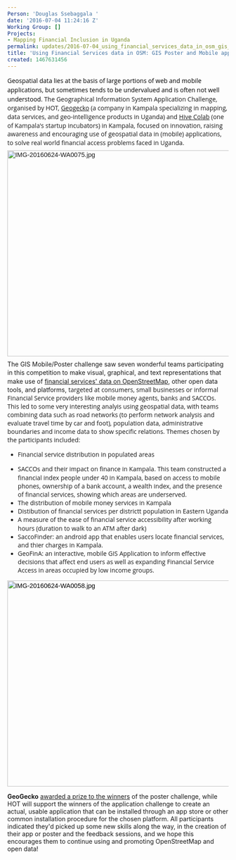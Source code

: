 ```yaml
---
Person: 'Douglas Ssebaggala '
date: '2016-07-04 11:24:16 Z'
Working Group: []
Projects:
- Mapping Financial Inclusion in Uganda
permalink: updates/2016-07-04_using_financial_services_data_in_osm_gis_poster_and_mobile_apps
title: 'Using Financial Services data in OSM: GIS Poster and Mobile apps'
created: 1467631456
---
```

<p style="margin-top: 0pt; margin-bottom: 6pt;" dir="ltr"><span style="line-height: 1.38; font-size: 14px; font-family: 'Open Sans'; color: #000000; font-weight: 400; font-style: normal; font-variant: normal; text-decoration: none; vertical-align: baseline; white-space: pre-wrap; background-color: transparent;"><span style="font-family: 'Open Sans'; font-size: 14px; font-style: normal; font-variant: normal; line-height: 21px;">Geospatial data lies at the basis of large portions of web and mobile applications, but sometimes tends to be undervalued and is often not well understood. </span></span><span style="line-height: 1.38; font-size: 14px; font-family: 'Open Sans'; font-style: normal; font-variant: normal; white-space: pre-wrap; background-color: transparent;">The Geographical Information System Application Challenge, organised by HOT, </span><span style="line-height: 1.38; font-family: 'Open Sans'; font-size: 14px; font-style: normal; font-variant: normal; white-space: pre-wrap; background-color: transparent;"><a href="http://geogecko.com" target="_self">Geogecko</a> (</span><span style="line-height: 1.38; font-family: 'Open Sans'; font-size: 14px; font-style: normal; font-variant: normal; white-space: pre-wrap; background-color: transparent;">a company in Kampala specializing in mapping, data services, and<span style="font-family: 'Open Sans', Arial, sans-serif; font-size: 14px; font-style: normal; font-variant: normal; line-height: 21px;"> geo-intelligence products</span> in Uganda) and <a href="http://hivecolab.org/">Hive Colab</a> (one of Kampala's startup incubators) in Kampala, focused on innovation, raising awareness and encouraging use of geospatial data in (mobile) applications, to solve real world financial access problems faced in Uganda. </span></p><p style="margin-top: 0pt; margin-bottom: 6pt;" dir="ltr"><img style="font-family: Arial; font-size: 14.6667px; font-style: normal; font-variant: normal; white-space: pre-wrap; border-style: none; border-width: initial; transform: rotate(0rad); background-color: transparent;" src="https://lh4.googleusercontent.com/jmrr-qEJ0Ql44RxwbVBULCcy2xyN_05JL-d-PqChW_abuXlGhDo3eUejBPIJ_lqk45FY0OE9IZuSgTHJfL38-DzR9dYyqT88qN87rxID97eBpEnkUiKElB3jSbxfxloa0uDfeTu5" alt="IMG-20160624-WA0075.jpg" height="468" width="624"></p><p style="margin-top: 0pt; margin-bottom: 6pt;" dir="ltr"><span style="line-height: 1.38;">The GIS Mobile/Poster challenge saw seven wonderful teams participating in this competition to make visual, graphical, and text representations that make use of</span>&nbsp;<a href="http://overpass-turbo.eu/s/eN1">financial services' data on OpenStreetMap</a>, other open data tools, and platforms,&nbsp;<span style="font-size: 14px; font-family: 'Open Sans'; font-style: italic; font-variant: normal; white-space: pre-wrap; background-color: transparent;"><span style="font-family: 'Open Sans'; font-size: 14px; font-style: normal; font-variant: normal; background-color: transparent;">targeted at consumers, small businesses or informal Financial Service providers like mobile money agents, banks and SACCOs. This led to some very interesting analyis using geospatial data, with teams combining data such as road networks (to perform network analysis and evaluate travel time by car and foot), population data, administrative boundaries and income data to show specific relations. Themes chosen by the participants included:</span></span></p><ul><li><span style="background-color: transparent;"><span style="background-color: transparent; line-height: 19.32px; white-space: pre-wrap;"><font face="Open Sans">F</font></span></span><span style="font-size: 14px; font-style: normal; font-variant: normal; font-family: 'Open Sans'; line-height: 19.32px; white-space: pre-wrap;">inancial service distribution in populated areas</span></li></ul><ul><li><span style="font-size: 14px; font-style: normal; font-variant: normal; font-family: 'Open Sans'; line-height: 19.32px; white-space: pre-wrap;">SACCOs </span><span style="font-size: 14px; font-style: normal; font-variant: normal; font-family: 'Open Sans'; line-height: 19.32px; white-space: pre-wrap;">and their impact on finance in Kampala. This team constructed a financial index people under 40 in Kampala, based on access to mobile phones, ownership of a bank account, a wealth index, and the presence of financial services, showing which areas are underserved.</span></li><li><span style="font-size: 14px; font-style: normal; font-variant: normal; font-family: 'Open Sans'; line-height: 19.32px; white-space: pre-wrap;">T</span><span style="font-family: 'Open Sans'; line-height: 19.32px; white-space: pre-wrap; background-color: transparent;">he distribution of mobile money services in Kampala</span></li><li><span style="font-family: 'Open Sans'; line-height: 19.32px; white-space: pre-wrap; background-color: transparent;">Distibution of financial services per districtt population in Eastern Uganda</span></li><li><span style="font-family: 'Open Sans'; line-height: 19.32px; white-space: pre-wrap; background-color: transparent;">A measure of the ease of financial service accessibility after working hours (duration to walk to an ATM after dark)</span></li><li><span style="font-family: 'Open Sans'; line-height: 19.32px; white-space: pre-wrap; background-color: transparent;">SaccoFinder: </span><font style="font-size: inherit; font-style: inherit; font-variant: inherit; font-weight: inherit; line-height: inherit;" face="Open Sans"><span style="line-height: 19.32px; white-space: pre-wrap;">an android app that enables users locate financial services, and thier charges in Kampala. </span></font></li><li><font style="font-size: inherit; font-style: inherit; font-variant: inherit; font-weight: inherit; line-height: inherit;" face="Open Sans"><span style="line-height: 19.32px; white-space: pre-wrap;">GeoFinA: an interactive, mobile GIS Application to inform effective decisions that affect end users as well as expanding Financial Service Access in areas occupied by low income groups.</span></font></li></ul><p style="line-height: 1.38; margin-top: 0pt; margin-bottom: 0pt;" dir="ltr"><span style="font-size: 14.666666666666666px; font-family: Arial; color: #000000; background-color: transparent; font-weight: 400; font-style: normal; font-variant: normal; text-decoration: none; vertical-align: baseline; white-space: pre-wrap;"><img style="border: none; transform: rotate(0.00rad); -webkit-transform: rotate(0.00rad);" src="https://lh6.googleusercontent.com/cN_tkxmWaRB_utrpXHmJgKcPRUcf3KpNV5tuzYoQTc-tY9SVANzHG8L9zs0IA8lhOJaiLj45SBXPYRVEbsUSAhXkP6rfrxzs85hMlbPoOG92KjgVYBKL6JXHYW4zX-ov-R1eZJKP" alt="IMG-20160624-WA0058.jpg" height="468" width="624"></span></p><p><strong>GeoGecko</strong> <a href="https://twitter.com/geogecko/status/746709818447171585">awarded a prize to the winners</a>&nbsp;of the poster challenge, while HOT will support the winners of the application challenge to create an actual, usable application that&nbsp;can be installed through an app store or other common installation&nbsp;procedure for the chosen platform. All participants indicated they'd picked up some new skills along the way, in the creation of their app or poster and the feedback sessions, and we hope this encourages them to continue using and promoting OpenStreetMap and open data!</p><p>&nbsp;</p>
